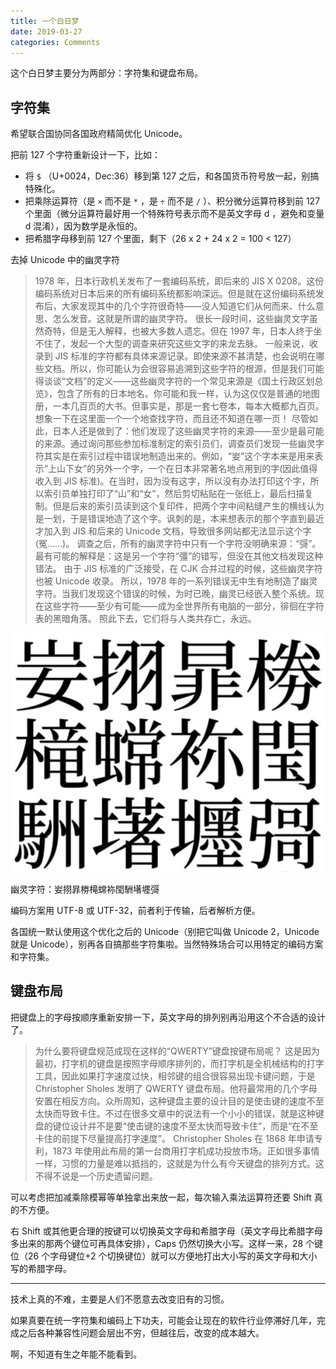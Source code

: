 ```yaml
---
title: 一个白日梦
date: 2019-03-27
categories: Comments
---
```


这个白日梦主要分为两部分：字符集和键盘布局。

## 字符集

希望联合国协同各国政府精简优化 Unicode。

把前 127 个字符重新设计一下，比如：

- 将 `$` （U+0024，Dec:36）移到第 127 之后，和各国货币符号放一起，别搞特殊化。
- 把乘除运算符（是 `×` 而不是 `*` ，是 `÷` 而不是 `/` ）、积分微分运算符移到前 127 个里面（微分运算符最好用一个特殊符号表示而不是英文字母 d ，避免和变量 d 混淆），因为数学是永恒的。
- 把希腊字母移到前 127 个里面，剩下（26 x 2 + 24 x 2 = 100 < 127）

去掉 Unicode 中的幽灵字符

> 1978 年，日本行政机关发布了一套编码系统，即后来的 JIS X 0208。这份编码系统对日本后来的所有编码系统都影响深远。但是就在这份编码系统发布后，大家发现其中的几个字符很奇特——没人知道它们从何而来、什么意思、怎么发音。这就是所谓的幽灵字符。 很长一段时间，这些幽灵文字虽然奇特，但是无人解释，也被大多数人遗忘。但在 1997 年，日本人终于坐不住了，发起一个大型的调查来研究这些文字的来龙去脉。 一般来说，收录到 JIS 标准的字符都有具体来源记录。即使来源不甚清楚，也会说明在哪些文档。所以，你可能认为会很容易追溯到这些字符的根源，但是我们可能得谈谈“文档”的定义——这些幽灵字符的一个常见来源是《国土行政区划总览》，包含了所有的日本地名。你可能和我一样，认为这仅仅是普通的地图册，一本几百页的大书。但事实是，那是一套七卷本，每本大概都九百页。想象一下在这里面一个一个地查找字符，而且还不知道在哪一页！ 尽管如此，日本人还是做到了：他们发现了这些幽灵字符的来源——至少是最可能的来源。通过询问那些参加标准制定的索引员们，调查员们发现一些幽灵字符其实是在索引过程中错误地制造出来的。例如，“妛”这个字本来是用来表示“上山下女”的另外一个字，一个在日本非常著名地点用到的字(因此值得收入到 JIS 标准)。在当时，因为没有这字，所以没有办法打印这个字，所以索引员单独打印了“山”和“女”，然后剪切粘贴在一张纸上，最后扫描复制。但是后来的索引员读到这个复印件，把两个字中间粘缝产生的横线认为是一划，于是错误地造了这个字。讽刺的是，本来想表示的那个字直到最近才加入到 JIS 和后来的 Unicode 文档，导致很多网站都无法显示这个字(冤……)。 调查之后，所有的幽灵字符中只有一个字符没明确来源：“彁”。最有可能的解释是：这是另一个字符“彊”的错写，但没在其他文档发现这种错法。 由于 JIS 标准的广泛接受，在 CJK 合并过程的时候，这些幽灵字符也被 Unicode 收录。 所以，1978 年的一系列错误无中生有地制造了幽灵字符。当我们发现这个错误的时候，为时已晚，幽灵已经嵌入整个系统。现在这些字符——至少有可能——成为全世界所有电脑的一部分，徘徊在字符表的黑暗角落。 照此下去，它们将与人类共存亡，永远。

![](一个白日梦/1.png)

幽灵字符：妛挧暃椦槞蟐袮閠駲墸壥彁

编码方案用 UTF-8 或 UTF-32，前者利于传输，后者解析方便。

各国统一默认使用这个优化之后的 Unicode（别把它叫做 Unicode 2，Unicode 就是 Unicode），别再各自搞那些字符集啦。当然特殊场合可以用特定的编码方案和字符集。

## 键盘布局

把键盘上的字母按顺序重新安排一下，英文字母的排列别再沿用这个不合适的设计了。

> 为什么要将键盘规范成现在这样的“QWERTY”键盘按键布局呢？ 这是因为最初，打字机的键盘是按照字母顺序排列的，而打字机是全机械结构的打字工具，因此如果打字速度过快，相邻键的组合很容易出现卡键问题，于是 Christopher Sholes 发明了 QWERTY 键盘布局。他将最常用的几个字母安置在相反方向。众所周知，这种键盘主要的设计目的是使击键的速度不至太快而导致卡住。不过在很多文章中的说法有一个小小的错误，就是这种键盘的键位设计并不是要“使击键的速度不至太快而导致卡住”，而是“在不至卡住的前提下尽量提高打字速度”。 Christopher Sholes 在 1868 年申请专利，1873 年使用此布局的第一台商用打字机成功投放市场。正如很多事情一样，习惯的力量是难以抵挡的，这就是为什么有今天键盘的排列方式。这不得不说是一个历史遗留问题。

可以考虑把加减乘除模幂等单独拿出来放一起，每次输入乘法运算符还要 Shift 真的不方便。

右 Shift 或其他更合理的按键可以切换英文字母和希腊字母（英文字母比希腊字母多出来的那两个键位可再具体安排），Caps 仍然切换大小写。这样一来，28 个键位（26 个字母键位+2 个切换键位）就可以方便地打出大小写的英文字母和大小写的希腊字母。

---

技术上真的不难，主要是人们不愿意去改变旧有的习惯。

如果真要在统一字符集和编码上下功夫，可能会让现在的软件行业停滞好几年，完成之后各种兼容性问题会层出不穷，但越往后，改变的成本越大。

啊，不知道有生之年能不能看到。
